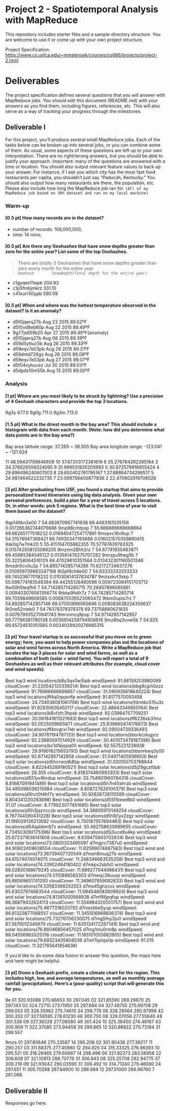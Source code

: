 # Project 2 - Spatiotemporal Analysis with MapReduce

This repository includes starter files and a sample directory structure. You are welcome to use it or come up with your own project structure.

Project Specification: https://www.cs.usfca.edu/~mmalensek/courses/cs686/projects/project-2.html

# Deliverables

The project specification defines several questions that you will answer with MapReduce jobs. You should edit this document (README.md) with your answers as you find them, including figures, references, etc. This will also serve as a way of tracking your progress through the milestones.

## Deliverable I

For this project, you’ll produce several small MapReduce jobs. Each of the tasks below can be broken up into several jobs, or you can combine some of them. As usual, some aspects of these questions are left up to your own interpretation. There are no right/wrong answers, but you should be able to justify your approach.
Important: many of the questions are answered with a time or location. You should also output relevant feature values to back up your answer. For instance, if I ask you which city has the most fast food restaurants per capita, you shouldn’t just say “Paducah, Kentucky.” You should also output how many restaurants are there, the population, etc. Please also include how long the MapReduce job ran for.
`(All of my MapReduce job based on 30% dataset and ran on my local machine)`<br>
### Warm-up

#### [0.5 pt] How many records are in the dataset?<br>
* number of records: 108,000,000;<br>
* time: 14 mins;<br>

#### [0.5 pt] Are there any Geohashes that have snow depths greater than zero for the entire year? List some of the top Geohashes.<br>
>There are totally 3 Geohashes that have snow depths greater than zero every month for the entire year.<br>
`Geohash        SnowDepth(Total depth for the entire year)`
* c1gyqex11wpb	204.93
* c1p5fmbjmkrz	331.10
* c41xurr50ypb	590.09

#### [0.5 pt] When and where was the hottest temperature observed in the dataset? Is it an anomaly?<br>
* d5f0jqerq27b Aug 23 2015 89.52ºF
* d5f0vd8eb80p Aug 22 2015 89.49ºF
* 9g77js659k20 Apr 27 2015 89.45ºF(anomaly)
* d5f0jqerq27b Aug 08 2015 89.39ºF
* d59d5yttuc5b Aug 26 2015 89.33ºF
* d59eqv7e03pb Aug 26 2015 89.21ºF
* d59dntd726gz Aug 26 2015 89.08ºF
* d59eqv7e03pb Aug 27 2015 89.07ºF
* d5f04xyhucez Jul 30 2015 89.03ºF
* d5dpds10m55b Aug 13 2015 89.00ºF



### Analysis
#### [1 pt] Where are you most likely to be struck by lightning? Use a precision of 4 Geohash characters and provide the top 3 locations.<br>
9g3y	677.0
9g0g	711.0
9g3m	713.0

#### [1.5 pt] What is the driest month in the bay area? This should include a histogram with data from each month. (Note: how did you determine what data points are in the bay area?)<br>
Bay area latitute range: 37.265 ~ 38.505
Bay area longitute range: -123.041 ~ -121.624

11	48.59431709646609
10	37.67203172381619
6	35.276764282285164
3	34.376626506024095
9	31.999531835205993
0	30.872579918955424
4	29.898496240601503
8	29.650402761795167
1	27.88864734299517
5	24.987464522232735
7	23.098756400877836
2	22.470802919708028

#### [3 pt] After graduating from USF, you found a startup that aims to provide personalized travel itineraries using big data analysis. Given your own personal preferences, build a plan for a year of travel across 5 locations. Or, in other words: pick 5 regions. What is the best time of year to visit them based on the dataset?<br>
9qp149kn2e00 7	54.483870967741936 69.4483161035156 0.017265362744079686
9mp98crhtpsp 7	55.666666666666664 69.66265177018232 0.01694047254717891
9mxpvc16v9up 7	54.31578947368421 69.74930347193686 0.016021570359890415
9sk0q7w7mk20 5	55.411764705882355 70.57787639763325 0.015742008125089205
9mzmn28hh2rz 7	54.67741935483871 69.45985384545122 0.013581476275707282
9mrzpu9heg5b 7	55.32258064516129 69.47029610351564 0.013432301160501346
9mzdn5cv0u2p 7	54.885714285714286 70.62172724637276 0.010959739883247168
9t2pf6ch8e00 7	54.63333333333333 69.74523677018232 0.01030614137834787
9mzsxkvt3xkp 7	55.096774193548384 69.44255126480596 0.009723084151703712
9w00h5teqfh0 7	54.714285714285715 70.29457896065861 0.009403076061356774
9tbkp9fs6r7z 7	54.74285714285714 69.7059849606585 0.008875539523060472
9tbm0upts7rz 7	54.892857142857146 69.57050896065846 0.008083638224359637
9t2ne52xteb0 7	54.78378378378378 69.73758880621835 0.007679935270941743
9mrvnncq9psp 7	54.97142857142857 69.77796381780138 0.0036914259794608916
9mz8hq3vvw5b 7	54.925 69.85724510351565 0.0034029920276985315

#### [3 pt] Your travel startup is so successful that you move on to green energy; here, you want to help power companies plan out the locations of solar and wind farms across North America. Write a MapReduce job that locates the top 3 places for solar and wind farms, as well as a combination of both (solar + wind farm). You will report a total of 9 Geohashes as well as their relevant attributes (for example, cloud cover and wind speeds).<br>
Best top3 wind locations(b8y3qv0w5tpb	 windSpeed: 91.68159203980099 cloudCover: 31.220542120339214)
Best top3 wind locations(bbg9cjph0zzz	 windSpeed: 91.76666666666667 cloudCover: 31.090935619640224)
Best top3 wind locations(ff4q0qxpvtfp	 windSpeed: 91.8177570093458 cloudCover: 24.734036081061706)
Best top3 wind locations(fdrmbc515u3z	 windSpeed: 91.82830626450117 cloudCover: 22.48643349850164)
Best top3 wind locations(b8vfzfc3hpxb	 windSpeed: 92.03964757709251 cloudCover: 30.061841811021683)
Best top3 wind locations(ff6236xb31mz	 windSpeed: 92.0525059665871 cloudCover: 25.939860474176673)
Best top3 wind locations(ff4nvgrxr7eb	 windSpeed: 92.09004739336493 cloudCover: 24.90781194787133)
Best top3 wind locations(bbsrkcdugyrz	 windSpeed: 92.23880597014926 cloudCover: 30.401073478187396)
Best top3 wind locations(bc1d1ejqsq00	 windSpeed: 92.5575221238938 cloudCover: 29.919018215653793)
Best top3 wind locations(bbsnrkwq3y00	 windSpeed: 92.67142857142858 cloudCover: 31.04971405936603)
Best top3 solar locations(d5hcrwzdk8bp	 windSpeed: 31.030150753768844 cloudCover: 8.822445289180521)
Best top3 solar locations(d5j29gczt0pb	 windSpeed: 28.305 cloudCover: 8.818374460993303)
Best top3 solar locations(d551yv8hrdup	 windSpeed: 33.754901960784316 cloudCover: 8.81687091941489)
Best top3 solar locations(d5h7n45shrzb	 windSpeed: 34.495098039215684 cloudCover: 8.808727826100379)
Best top3 solar locations(d5hct0t4hf7z	 windSpeed: 30.92626728110599 cloudCover: 8.804341220283698)
Best top3 solar locations(d55f5texe8b0	 windSpeed: 31.07 cloudCover: 8.779923077451695)
Best top3 solar locations(d5h3jqzncczb	 windSpeed: 34.38805970149254 cloudCover: 8.767744590431228)
Best top3 solar locations(d5h9j1yx2zgz	 windSpeed: 31.199029126213592 cloudCover: 8.750187557694463)
Best top3 solar locations(d54spbbmfj7z	 windSpeed: 30.482758620689655 cloudCover: 8.734503092175396)
Best top3 solar locations(d5j3uce9u4kp	 windSpeed: 25.672371638141808 cloudCover: 8.639475843702634)
Best top3 wind and solar locations(73.0800333495097 d7mgcc7387u0	 windSpeed: 84.90602409638554 cloudCover: 11.82599074687583)
Best top3 wind and solar locations(73.36739407720549 d7msh8muq27b	 windSpeed: 84.61574074074075 cloudCover: 11.248346663535258)
Best top3 wind and solar locations(74.33902484180402 d7mkpx2sbfs0	 windSpeed: 86.02830188679245 cloudCover: 11.689277044988431)
Best top3 wind and solar locations(74.5110886583303 d7meqc39uusp	 windSpeed: 85.86069651741293 cloudCover: 11.349607859082633)
Best top3 wind and solar locations(74.53583366292553 d7ms45ghzcxz	 windSpeed: 85.63037974683544 cloudCover: 11.094546083909924)
Best top3 wind and solar locations(74.81381000568938 d7mf8fjpqfup	 windSpeed: 86.36879432624113 cloudCover: 11.554984320551757)
Best top3 wind and solar locations(75.4677318020792 d7mezkbe5yup	 windSpeed: 86.81323877068557 cloudCover: 11.345506968606374)
Best top3 wind and solar locations(75.73276706230075 d7mg5fny3ju0	 windSpeed: 87.3679012345679 cloudCover: 11.635134172267149)
Best top3 wind and solar locations(76.86046856457025 d7mg1mu0rm8p	 windSpeed: 88.04556962025316 cloudCover: 11.185101055682905)
Best top3 wind and solar locations(79.69323435804536 d7mf7qxtqx0p	 windSpeed: 91.015 cloudCover: 11.321765641954636)

If you’d like to do some data fusion to answer this question, the maps here and here might be helpful.
#### [3 pt] Given a Geohash prefix, create a climate chart for the region. This includes high, low, and average temperatures, as well as monthly average rainfall (precipitation). Here’s a (poor quality) script that will generate this for you.<br>
9e
01	320.93088 270.66653 30 297.045
02	321.85590 269.29870 25 297.143
03	324.72710 273.11950 25 297.684
04	327.48755 275.69708 29 299.053
05	328.35962 275.74610 34 299.776
06	328.28564 280.97998 42 300.202
07	327.59595 278.61230 46 300.750
08	329.07056 277.55640 48 301.538
09	327.36328 277.06080 49 301.424
10	325.36450 274.46167 43 300.909
11	322.37085 273.94458 39 299.865
12	320.88922 270.73184 31 298.557

9mzs
01	297.80646 270.23587 14 285.208
02	301.90436 277.38217 11 290.257
03	311.68375 277.45980 12 294.925
04	315.33325 276.96393 10 295.521
05	318.26465 279.60687 14 298.496
06	321.82373 283.56958 22 306.608
07	321.10913 288.70776 31 306.843
08	325.25708 292.94775 37 309.219
09	321.93042 290.03590 31 306.492
10	314.71240 279.46060 24 297.651
11	305.70288 267.64900 10 286.684
12	297.51000 266.96760 7 281.068


## Deliverable II

Responses go here.
